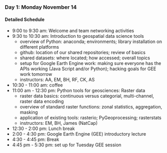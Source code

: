 ### Day 1: Monday November 14

#### Detailed Schedule

- 9:00 to 9:30 am: Welcome and team networking activities
- 9:30 to 10:30 am: Introduction to geospatial data science tools
  * overview of Python: anaconda; environments; library installation on different platforms
  * github: location of our shared repositories; review of basics
  * shared datasets: where located; how accessed; overall topics
  * setup for Google Earth Engine work: making sure everyone has the APIs working (Java Script and/or Python); hacking goals for GEE work tomorrow
  * instructors: AA, EM, BH, RF, CK, AS
- 10:30 - 11:00 am: coffee
- 11:00 am - 12:30 pm: Python tools for geosciences: Raster data
  * raster data basics: continuous versus categorial, multi-channel, raster data encoding
  * overview of standard raster functions: zonal statistics, aggregation, masking
  * application of existing tools: rasterio; PyGeoprocessing; rasterstats
  * instructors: EM, BH, James (NatCap)
- 12:30 - 2:00 pm: Lunch break
- 2:00 - 4:30 pm: Google Earth Engine (GEE) introductory lecture
- 4:30 - 4:45 pm: Break
- 4:45 pm - 5:30 pm: set up for Tuesday GEE session
